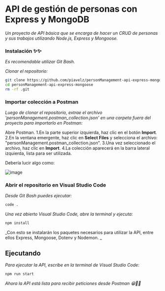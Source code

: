 # API de gestión de personas con Express y MongoDB

_Un proyecto de API básica que se encarga de hacer un CRUD de personas y sus trabajos utilizando Node.js, Express y Mongoose._

### Instalación ✨✨

_Es recomendable utilizar Git Bash._

_Clonar el repositorio:_

```bash
git clone https://github.com/piavelz/personManagement-api-express-mongoose.git
cd personManagement-api-express-mongoose
rm -rf .git
```
### Importar colección a Postman

_Luego de clonar el repositorio, extrae el archivo 'personManagement.postman_collection.json' en una carpeta fuera del proyecto para importarlo en Postman:_

Abre Postman.
1.En la parte superior izquierda, haz clic en el botón **Import**.
2.En la ventana emergente, haz clic en **Select Files** y selecciona el archivo: "personManagement.postman_collection.json".
3.Una vez seleccionado el archivo, haz clic en **Import**.
4.La colección aparecerá en la barra lateral izquierda, lista para ser utilizada.

Debería lucir algo como:

![image](https://github.com/user-attachments/assets/37093004-9af6-40f8-b262-f57041243a2f)

### Abrir el repositorio en Visual Studio Code
_Desde Git Bash puedes ejecutar:_
```bash
code .
```

_Una vez abierto Visual Studio Code, abre la terminal y ejecuta:_

```bash
npm install
```
_Con esto se instalarán los paquetes necesarios para utilizar la API, entre ellos Express, Mongoose, Dotenv y Nodemon. _



## Ejecutando 

_Para ejecutar la API, escribe en la terminal de Visual Studio Code:_
```bash
npm run start
```


_Ahora la API está lista para recibir peticiones desde Postman 😁👍🏻_
